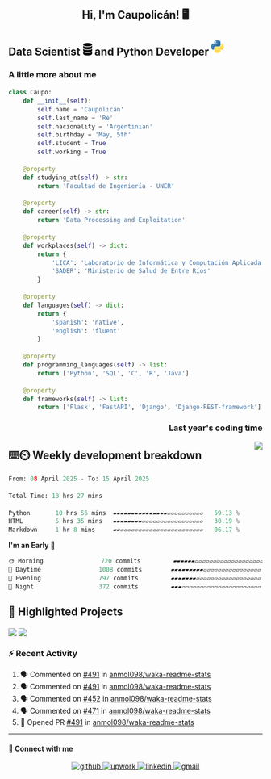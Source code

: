 ## <div align="center">Hi, I'm Caupolicán! 🖥️</div>  

## Data Scientist <img src="https://github.com/caupolicanre/caupolicanre/blob/main/images/db-dark-logo.png" height=25px alt="db-logo"/> and Python Developer <img src="https://github.com/caupolicanre/caupolicanre/blob/main/images/python-logo.png" style="margin-bottom: 5px" height=25px alt="python-logo" />

### A little more about me

```python
class Caupo:
    def __init__(self):
        self.name = 'Caupolicán'
        self.last_name = 'Ré'
        self.nacionality = 'Argentinian'
        self.birthday = 'May, 5th'
        self.student = True
        self.working = True

    @property
    def studying_at(self) -> str:
        return 'Facultad de Ingeniería - UNER'

    @property
    def career(self) -> str:
        return 'Data Processing and Exploitation'

    @property
    def workplaces(self) -> dict:
        return {
            'LICA': 'Laboratorio de Informática y Computación Aplicada',
            'SADER': 'Ministerio de Salud de Entre Ríos'
        }

    @property
    def languages(self) -> dict:
        return {
            'spanish': 'native',
            'english': 'fluent'
        }

    @property
    def programming_languages(self) -> list:
        return ['Python', 'SQL', 'C', 'R', 'Java']
    
    @property
    def frameworks(self) -> list:
        return ['Flask', 'FastAPI', 'Django', 'Django-REST-framework']
```

<!--
## My Skill Set  
<table><tr><td valign="top" width="33%">

**Frontend**  
<div align="center">  
<a href="https://getbootstrap.com/docs/3.4/javascript/" target="_blank"><img style="margin: 10px" src="https://profilinator.rishav.dev/skills-assets/bootstrap-plain.svg" alt="Bootstrap" height="50" /></a>  
<a href="https://www.w3schools.com/css/" target="_blank"><img style="margin: 10px" src="https://profilinator.rishav.dev/skills-assets/css3-original-wordmark.svg" alt="CSS3" height="50" /></a>  
<a href="https://en.wikipedia.org/wiki/HTML5" target="_blank"><img style="margin: 10px" src="https://profilinator.rishav.dev/skills-assets/html5-original-wordmark.svg" alt="HTML5" height="50" /></a>  
<a href="https://www.cprogramming.com/" target="_blank"><img style="margin: 10px" src="https://profilinator.rishav.dev/skills-assets/c-original.svg" alt="C" height="50" /></a>  
<a href="https://www.docker.com/" target="_blank"><img style="margin: 10px" src="https://profilinator.rishav.dev/skills-assets/docker-original-wordmark.svg" alt="Docker" height="50" /></a>  
<a href="https://www.postgresql.org/" target="_blank"><img style="margin: 10px" src="https://profilinator.rishav.dev/skills-assets/postgresql-original-wordmark.svg" alt="PostgreSQL" height="50" /></a>  
<a href="https://www.python.org/" target="_blank"><img style="margin: 10px" src="https://profilinator.rishav.dev/skills-assets/python-original.svg" alt="Python" height="50" /></a>  
<a href="https://github.com/" target="_blank"><img style="margin: 10px" src="https://profilinator.rishav.dev/skills-assets/git-scm-icon.svg" alt="Git" height="50" /></a>  
<a href="https://opencv.org/" target="_blank"><img style="margin: 10px" src="https://profilinator.rishav.dev/skills-assets/opencv-icon.svg" alt="OpenCV" height="50" /></a>  
<a href="https://www.adobe.com/in/products/photoshop.html" target="_blank"><img style="margin: 10px" src="https://profilinator.rishav.dev/skills-assets/photoshop-plain.svg" alt="Photoshop" height="50" /></a>  
<a href="https://www.adobe.com/in/products/premiere.html" target="_blank"><img style="margin: 10px" src="https://profilinator.rishav.dev/skills-assets/adobepremierepro.png" alt="Premiere Pro" height="50" /></a>  
<a href="https://www.apachefriends.org/" target="_blank"><img style="margin: 10px" src="https://profilinator.rishav.dev/skills-assets/xampp.png" alt="XAMPP" height="50" /></a>  
<a href="https://powerbi.microsoft.com/en-us/" target="_blank"><img style="margin: 10px" src="https://profilinator.rishav.dev/skills-assets/powerbi.png" alt="Power Bi" height="50" /></a>  
<a href="https://www.arduino.cc/" target="_blank"><img style="margin: 10px" src="https://profilinator.rishav.dev/skills-assets/arduino.png" alt="Arduino" height="50" /></a>  
<a href="https://wordpress.com/" target="_blank"><img style="margin: 10px" src="https://profilinator.rishav.dev/skills-assets/wordpress.png" alt="WordPress" height="50" /></a>  
<a href="https://www.adobe.com/products/photoshop-lightroom.html" target="_blank"><img style="margin: 10px" src="https://profilinator.rishav.dev/skills-assets/lightroom.png" alt="Lightroom" height="50" /></a>  
<a href="https://www.r-project.org/" target="_blank"><img style="margin: 10px" src="https://profilinator.rishav.dev/skills-assets/r.svg" alt="R" height="50" /></a>  
<a href="https://flask.palletsprojects.com/" target="_blank"><img style="margin: 10px" src="https://profilinator.rishav.dev/skills-assets/flask.png" alt="Flask" height="50" /></a>  
</div>

</td><td valign="top" width="33%">

**Backend**  
<div align="center">  
<a href="https://getbootstrap.com/docs/3.4/javascript/" target="_blank"><img style="margin: 10px" src="https://profilinator.rishav.dev/skills-assets/bootstrap-plain.svg" alt="Bootstrap" height="50" /></a>  
<a href="https://www.w3schools.com/css/" target="_blank"><img style="margin: 10px" src="https://profilinator.rishav.dev/skills-assets/css3-original-wordmark.svg" alt="CSS3" height="50" /></a>  
<a href="https://en.wikipedia.org/wiki/HTML5" target="_blank"><img style="margin: 10px" src="https://profilinator.rishav.dev/skills-assets/html5-original-wordmark.svg" alt="HTML5" height="50" /></a>  
<a href="https://www.cprogramming.com/" target="_blank"><img style="margin: 10px" src="https://profilinator.rishav.dev/skills-assets/c-original.svg" alt="C" height="50" /></a>  
<a href="https://www.docker.com/" target="_blank"><img style="margin: 10px" src="https://profilinator.rishav.dev/skills-assets/docker-original-wordmark.svg" alt="Docker" height="50" /></a>  
<a href="https://www.postgresql.org/" target="_blank"><img style="margin: 10px" src="https://profilinator.rishav.dev/skills-assets/postgresql-original-wordmark.svg" alt="PostgreSQL" height="50" /></a>  
<a href="https://www.python.org/" target="_blank"><img style="margin: 10px" src="https://profilinator.rishav.dev/skills-assets/python-original.svg" alt="Python" height="50" /></a>  
<a href="https://github.com/" target="_blank"><img style="margin: 10px" src="https://profilinator.rishav.dev/skills-assets/git-scm-icon.svg" alt="Git" height="50" /></a>  
<a href="https://opencv.org/" target="_blank"><img style="margin: 10px" src="https://profilinator.rishav.dev/skills-assets/opencv-icon.svg" alt="OpenCV" height="50" /></a>  
<a href="https://www.adobe.com/in/products/photoshop.html" target="_blank"><img style="margin: 10px" src="https://profilinator.rishav.dev/skills-assets/photoshop-plain.svg" alt="Photoshop" height="50" /></a>  
<a href="https://www.adobe.com/in/products/premiere.html" target="_blank"><img style="margin: 10px" src="https://profilinator.rishav.dev/skills-assets/adobepremierepro.png" alt="Premiere Pro" height="50" /></a>  
<a href="https://www.apachefriends.org/" target="_blank"><img style="margin: 10px" src="https://profilinator.rishav.dev/skills-assets/xampp.png" alt="XAMPP" height="50" /></a>  
<a href="https://powerbi.microsoft.com/en-us/" target="_blank"><img style="margin: 10px" src="https://profilinator.rishav.dev/skills-assets/powerbi.png" alt="Power Bi" height="50" /></a>  
<a href="https://www.arduino.cc/" target="_blank"><img style="margin: 10px" src="https://profilinator.rishav.dev/skills-assets/arduino.png" alt="Arduino" height="50" /></a>  
<a href="https://wordpress.com/" target="_blank"><img style="margin: 10px" src="https://profilinator.rishav.dev/skills-assets/wordpress.png" alt="WordPress" height="50" /></a>  
<a href="https://www.adobe.com/products/photoshop-lightroom.html" target="_blank"><img style="margin: 10px" src="https://profilinator.rishav.dev/skills-assets/lightroom.png" alt="Lightroom" height="50" /></a>  
<a href="https://www.r-project.org/" target="_blank"><img style="margin: 10px" src="https://profilinator.rishav.dev/skills-assets/r.svg" alt="R" height="50" /></a>  
<a href="https://flask.palletsprojects.com/" target="_blank"><img style="margin: 10px" src="https://profilinator.rishav.dev/skills-assets/flask.png" alt="Flask" height="50" /></a>  
</div>

</td><td valign="top" width="33%">

**DevOps**  
<div align="center">  
<a href="https://getbootstrap.com/docs/3.4/javascript/" target="_blank"><img style="margin: 10px" src="https://profilinator.rishav.dev/skills-assets/bootstrap-plain.svg" alt="Bootstrap" height="50" /></a>  
<a href="https://www.w3schools.com/css/" target="_blank"><img style="margin: 10px" src="https://profilinator.rishav.dev/skills-assets/css3-original-wordmark.svg" alt="CSS3" height="50" /></a>  
<a href="https://en.wikipedia.org/wiki/HTML5" target="_blank"><img style="margin: 10px" src="https://profilinator.rishav.dev/skills-assets/html5-original-wordmark.svg" alt="HTML5" height="50" /></a>  
<a href="https://www.cprogramming.com/" target="_blank"><img style="margin: 10px" src="https://profilinator.rishav.dev/skills-assets/c-original.svg" alt="C" height="50" /></a>  
<a href="https://www.docker.com/" target="_blank"><img style="margin: 10px" src="https://profilinator.rishav.dev/skills-assets/docker-original-wordmark.svg" alt="Docker" height="50" /></a>  
<a href="https://www.postgresql.org/" target="_blank"><img style="margin: 10px" src="https://profilinator.rishav.dev/skills-assets/postgresql-original-wordmark.svg" alt="PostgreSQL" height="50" /></a>  
<a href="https://www.python.org/" target="_blank"><img style="margin: 10px" src="https://profilinator.rishav.dev/skills-assets/python-original.svg" alt="Python" height="50" /></a>  
<a href="https://github.com/" target="_blank"><img style="margin: 10px" src="https://profilinator.rishav.dev/skills-assets/git-scm-icon.svg" alt="Git" height="50" /></a>  
<a href="https://opencv.org/" target="_blank"><img style="margin: 10px" src="https://profilinator.rishav.dev/skills-assets/opencv-icon.svg" alt="OpenCV" height="50" /></a>  
<a href="https://www.adobe.com/in/products/photoshop.html" target="_blank"><img style="margin: 10px" src="https://profilinator.rishav.dev/skills-assets/photoshop-plain.svg" alt="Photoshop" height="50" /></a>  
<a href="https://www.adobe.com/in/products/premiere.html" target="_blank"><img style="margin: 10px" src="https://profilinator.rishav.dev/skills-assets/adobepremierepro.png" alt="Premiere Pro" height="50" /></a>  
<a href="https://www.apachefriends.org/" target="_blank"><img style="margin: 10px" src="https://profilinator.rishav.dev/skills-assets/xampp.png" alt="XAMPP" height="50" /></a>  
<a href="https://powerbi.microsoft.com/en-us/" target="_blank"><img style="margin: 10px" src="https://profilinator.rishav.dev/skills-assets/powerbi.png" alt="Power Bi" height="50" /></a>  
<a href="https://www.arduino.cc/" target="_blank"><img style="margin: 10px" src="https://profilinator.rishav.dev/skills-assets/arduino.png" alt="Arduino" height="50" /></a>  
<a href="https://wordpress.com/" target="_blank"><img style="margin: 10px" src="https://profilinator.rishav.dev/skills-assets/wordpress.png" alt="WordPress" height="50" /></a>  
<a href="https://www.adobe.com/products/photoshop-lightroom.html" target="_blank"><img style="margin: 10px" src="https://profilinator.rishav.dev/skills-assets/lightroom.png" alt="Lightroom" height="50" /></a>  
<a href="https://www.r-project.org/" target="_blank"><img style="margin: 10px" src="https://profilinator.rishav.dev/skills-assets/r.svg" alt="R" height="50" /></a>  
<a href="https://flask.palletsprojects.com/" target="_blank"><img style="margin: 10px" src="https://profilinator.rishav.dev/skills-assets/flask.png" alt="Flask" height="50" /></a>  
</div>

</td></tr></table>  
-->

<!-- <br/> -->

<div align="right"><h3>Last year's coding time</h3></div>
<a href="https://wakatime.com/@caupolicanre" target="_blank">
    <img src="https://wakatime.com/badge/user/018c27a8-f9f9-40a7-b4b2-4508370458bd.svg" align="right" href="https://wakatime.com/@caupolicanre" target="_blank"/>
</a>  

## ⌨️⏲️ Weekly development breakdown  
<!--START_SECTION:waka-->

```python
From: 08 April 2025 - To: 15 April 2025

Total Time: 18 hrs 27 mins

Python       10 hrs 56 mins  ▰▰▰▰▰▰▰▰▰▰▰▰▰▰▰▱▱▱▱▱▱▱▱▱▱   59.13 %
HTML         5 hrs 35 mins   ▰▰▰▰▰▰▰▰▱▱▱▱▱▱▱▱▱▱▱▱▱▱▱▱▱   30.19 %
Markdown     1 hr 8 mins     ▰▰▱▱▱▱▱▱▱▱▱▱▱▱▱▱▱▱▱▱▱▱▱▱▱   06.17 %
```

<!--END_SECTION:waka-->


<!--START_SECTION:commits-->
**I'm an Early 🐤** 

```python
🌞 Morning                720 commits         ▰▰▰▰▰▰▱▱▱▱▱▱▱▱▱▱▱▱▱▱▱▱▱▱▱   24.85 % 
🌆 Daytime                1008 commits        ▰▰▰▰▰▰▰▰▰▱▱▱▱▱▱▱▱▱▱▱▱▱▱▱▱   34.79 % 
🌃 Evening                797 commits         ▰▰▰▰▰▰▰▱▱▱▱▱▱▱▱▱▱▱▱▱▱▱▱▱▱   27.51 % 
🌙 Night                  372 commits         ▰▰▰▱▱▱▱▱▱▱▱▱▱▱▱▱▱▱▱▱▱▱▱▱▱   12.84 % 
```



<!--END_SECTION:commits-->
  
  
## 💼 Highlighted Projects  
<!--
Themes that I like:
  . dark
  . github_dark_dimmed
  . one_dark_pro
  . vue-dark
  . react
  
Border colors that I like:
  . 333333
-->
<a href="https://github.com/caupolicanre/datawarehouse-ElProfesional">
  <img src="https://github-readme-stats.vercel.app/api/pin/?username=caupolicanre&repo=datawarehouse-ElProfesional&theme=github_dark_dimmed" align="center" />
</a>
<a href="https://github.com/caupolicanre/citation-network-graphdb">
  <img src="https://github-readme-stats.vercel.app/api/pin/?username=caupolicanre&repo=citation-network-graphdb&theme=github_dark_dimmed" align="center" />
</a>

<!--## 📓 Highlighted Gists
<a href="https://gist.github.com/Yizack/bbfce31e0217a3689c8d961a356cb10d/">
  <img src="https://github-readme-stats.vercel.app/api/gist?id=bbfce31e0217a3689c8d961a356cb10d&theme=github_dark_dimmed" align="center" />
</a>
<a href="https://gist.github.com/Yizack/bbfce31e0217a3689c8d961a356cb10d/">
  <img src="https://github-readme-stats.vercel.app/api/gist?id=bbfce31e0217a3689c8d961a356cb10d&theme=github_dark_dimmed" align="center" />
</a> -->

<br/>  

### ⚡ Recent Activity
<!--START_SECTION:activity-->
1. 🗣 Commented on [#491](https://github.com/anmol098/waka-readme-stats/pull/491#issuecomment-2043926862) in [anmol098/waka-readme-stats](https://github.com/anmol098/waka-readme-stats)
2. 🗣 Commented on [#491](https://github.com/anmol098/waka-readme-stats/pull/491#issuecomment-1838854568) in [anmol098/waka-readme-stats](https://github.com/anmol098/waka-readme-stats)
3. 🗣 Commented on [#452](https://github.com/anmol098/waka-readme-stats/issues/452#issuecomment-1837761209) in [anmol098/waka-readme-stats](https://github.com/anmol098/waka-readme-stats)
4. 🗣 Commented on [#471](https://github.com/anmol098/waka-readme-stats/issues/471#issuecomment-1837752088) in [anmol098/waka-readme-stats](https://github.com/anmol098/waka-readme-stats)
5. 💪 Opened PR [#491](https://github.com/anmol098/waka-readme-stats/pull/491) in [anmol098/waka-readme-stats](https://github.com/anmol098/waka-readme-stats)
<!--END_SECTION:activity-->

---
#### 📩 Connect with me  
<div align="center">
  <a href="https://github.com/caupolicanre" target="_blank">
    <img src=https://img.shields.io/badge/github-%2324292e.svg?&style=Flat&logo=github&logoColor=white alt=github style="margin-bottom: 5px;" />
<!--   </a>
  <a href="https://stackoverflow.com/users/16499493/caupolicán-ré" target="_blank">
    <img src=https://img.shields.io/badge/stackoverflow-%23F28032.svg?&style=Flat&logo=stackoverflow&logoColor=white alt=stackoverflow style="margin-bottom: 5px;" />
  </a> -->
  <a href="https://www.upwork.com/freelancers/~018320cc991945d377" target="_blank">
    <img src=https://img.shields.io/badge/UpWork-6FDA44?style=Flat&logo=Upwork&logoColor=white alt=upwork style="margin-bottom: 5px;" />
  </a>
  <a href="https://linkedin.com/in/lautaro-caupolican-re" target="_blank">
    <img src=https://img.shields.io/badge/linkedin-%231E77B5.svg?&style=Flat&logo=linkedin&logoColor=white alt=linkedin style="margin-bottom: 5px;" />
  </a>
  <a href="mailto:lautaro.re@ingenieria.uner.edu.ar" target="_blank">
    <img src=https://img.shields.io/badge/Gmail-D14836?style=Flat&logo=gmail&logoColor=white alt=gmail style="margin-bottom: 5px;" />
<!--   </a>
  <a href="https://www.kaggle.com/caupolicanre" target="_blank">
    <img src=https://img.shields.io/badge/kaggle-%2344BAE8.svg?&style=Flat&logo=kaggle&logoColor=white alt=kaggle style="margin-bottom: 5px;" />
  </a>   -->
</div>
